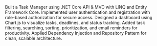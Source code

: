 Built a Task Manager using .NET Core API & MVC with LINQ and Entity Framework Core. Implemented user authentication and registration with role-based authorization for secure access. Designed a dashboard using Chart.js to visualize tasks, deadlines, and status tracking. Added task filtering, searching, sorting, prioritization, and email reminders for productivity. Applied Dependency Injection and Repository Pattern for clean, scalable architecture.
